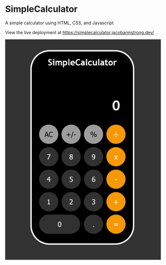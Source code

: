 # SimpleCalculator

A simple calculator using HTML, CSS, and Javascript

View the live deployment at https://simplecalculator.jacobarmstrong.dev/

![An image of the calculator](preview.png)